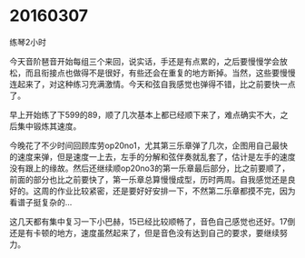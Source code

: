 # 20160307

练琴2小时

今天音阶琶音开始每组三个来回，说实话，手还是有点累的，之后要慢慢学会放松，而且衔接点也做得不是很好，有些还会在重复的地方断掉。当然，这些要慢慢连起来了，对这种练习充满激情。今天和弦自我感觉也弹得不错，比之前要快一点了。

早上开始练了下599的89，顺了几次基本上都已经顺下来了，难点确实不大，之后集中锻炼其速度。

今晚花了不少时间回顾库劳op20no1，尤其第三乐章弹了几次，企图用自己最快的速度来弹，但是速度一上去，左手的分解和弦伴奏就乱套了，估计是左手的速度没有跟上的缘故。然后还继续顺op20no3的第一乐章最后部分，比之前要顺了，前面的部分也比之前要快了，第一乐章总算慢慢成型，历时两周。自我感觉还是良好的。这周的作业比较紧密，还是要好好安排一下，不然第二乐章都摸不完，因为看谱子挺复杂的...

这几天都有集中复习一下小巴赫，15已经比较顺畅了，音色自己感觉也还好。17倒还是有卡顿的地方，速度虽然起来了，但是音色没有达到自己的要求，要继续努力。